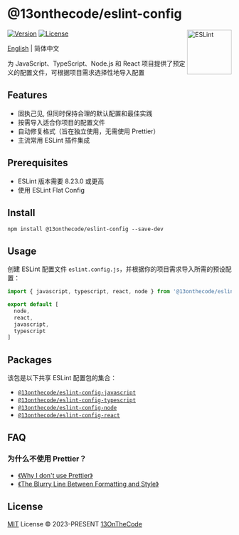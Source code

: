 # @13onthecode/eslint-config

<img src="https://github-production-user-asset-6210df.s3.amazonaws.com/137921275/258572401-482172f4-a813-41ae-9e42-d17176ae2893.svg" width="100" height="100" align="right" alt="ESLint" />

[![Version](https://img.shields.io/npm/v/@13onthecode/eslint-config?color=4b32c3&label=)](https://www.npmjs.com/package/@13onthecode/eslint-config)
[![License](https://img.shields.io/npm/l/@13onthecode/eslint-config?color=4b32c3&label=)](LICENSE.md)

[English](README.md) | 简体中文

为 JavaScript、TypeScript、Node.js 和 React 项目提供了预定义的配置文件，可根据项目需求选择性地导入配置

## Features

- 固执己见, 但同时保持合理的默认配置和最佳实践
- 按需导入适合你项目的配置文件
- 自动修复格式（旨在独立使用，无需使用 Prettier）
- 主流常用 ESLint 插件集成

## Prerequisites

- ESLint 版本需要 8.23.0 或更高
- 使用 ESLint Flat Config

## Install

```shell
npm install @13onthecode/eslint-config --save-dev
```

## Usage

创建 ESLint 配置文件 `eslint.config.js`，并根据你的项目需求导入所需的预设配置：

```javascript
import { javascript, typescript, react, node } from '@13onthecode/eslint-config'

export default [
  node,
  react,
  javascript,
  typescript
]
```

## Packages

该包是以下共享 ESLint 配置包的集合：

- [`@13onthecode/eslint-config-javascript`](https://github.com/13OnTheCode/eslint-config/tree/main/packages/javascript)
- [`@13onthecode/eslint-config-typescript`](https://github.com/13OnTheCode/eslint-config/tree/main/packages/typescript)
- [`@13onthecode/eslint-config-node`](https://github.com/13OnTheCode/eslint-config/tree/main/packages/node)
- [`@13onthecode/eslint-config-react`](https://github.com/13OnTheCode/eslint-config/tree/main/packages/react)

## FAQ

### 为什么不使用 Prettier？
- [《Why I don't use Prettier》](https://antfu.me/posts/why-not-prettier)
- [《The Blurry Line Between Formatting and Style》](https://blog.joshuakgoldberg.com/the-blurry-line-between-formatting-and-style/)

## License

[MIT](LICENSE.md) License &copy; 2023-PRESENT [13OnTheCode](https://github.com/13OnTheCode)
